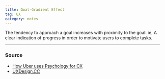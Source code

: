 ```yaml
---
title: Goal-Gradient Effect
tag: UX
category: notes
---
```


The tendency to approach a goal increases with proximity to the goal. ie, A clear indication of progress in order to motivate users to complete tasks.

--- 
### Source
- [How Uber uses Psychology for CX](https://medium.com/choice-hacking/how-uber-uses-psychology-to-perfect-their-customer-experience-d6c440285029)
- [UXDesign.CC](https://uxdesign.cc/designing-for-motivation-with-the-goal-gradient-effect-c873cdf58beb)